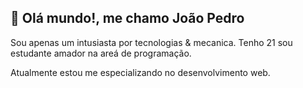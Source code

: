 ## 👋 Olá mundo!, me chamo João Pedro

Sou apenas um intusiasta por tecnologias & mecanica. Tenho 21 sou estudante amador na areá de programação.

Atualmente estou me especializando no desenvolvimento web. 

